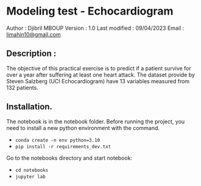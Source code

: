 # Modeling test - Echocardiogram

Author : Djibril MBOUP
Version : 1.0
Last modified : 09/04/2023
Email : limahin10@gmail.com

## Description :

The objective of this practical exercise is to predict if a patient survive for over a year after suffering at least one heart attack. The dataset provide by Steven Salzberg (UCI Echocardiogram) have 13 variables measured from 132 patients.

## Installation.
The notebook is in the notebook folder.
Before running the project, you need to install a new python environment with the command.
- `conda create -n env python=3.10`
- `pip install -r requirements_dev.txt`

Go to the notebooks directory and start notebook:
- `cd notebooks`
- `jupyter lab`






